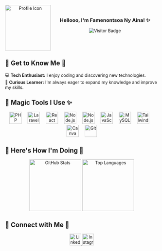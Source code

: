 <div align="center">
  <img align="left" height="150" src="https://i.pinimg.com/736x/14/6a/02/146a022ad73af44132e194d536511e30.jpg" alt="Profile Icon" />
<br/>
  <h3>Hellooo, I'm Famenontsoa Ny Aina! ✨</h3>
  <img src="https://visitor-badge.laobi.icu/badge?page_id=miew-miew.miew-miew&left_color=black&right_color=brown&left_text=%E2%9C%A8Curious%20souls%20who've%20stopped%20by%20:%20" alt="Visitor Badge" />
</div>
<br clear="both" />

<h2>🎀 Get to Know Me 🎀</h2>

💻 **Tech Enthusiast:** I enjoy coding and discovering new technologies.  
🎯 **Curious Learner:** I'm always eager to expand my knowledge and improve my skills.


<h2>🌟 Magic Tools I Use ✨</h2>

<div align="center">
  <img src="https://cdn.jsdelivr.net/gh/devicons/devicon/icons/php/php-original.svg" height="40" alt="PHP" />
  <img width="12" />
  <img src="https://cdn.jsdelivr.net/gh/devicons/devicon/icons/laravel/laravel-original.svg" height="40" alt="Laravel" />
  <img width="12" />
  <img src="https://cdn.jsdelivr.net/gh/devicons/devicon/icons/react/react-original.svg" height="40" alt="React" />
  <img width="12" />
  <img src="https://cdn.jsdelivr.net/gh/devicons/devicon/icons/nodejs/nodejs-original.svg" height="40" alt="Node.js" />
  <img width="12" />
  <img src="https://cdn.jsdelivr.net/gh/devicons/devicon/icons/nextjs/nextjs-original.svg" height="40" alt="Node.js" />
  <img width="12" />
  <img src="https://cdn.jsdelivr.net/gh/devicons/devicon/icons/javascript/javascript-original.svg" height="40" alt="JavaScript" />
  <img width="12" />
  <img src="https://cdn.jsdelivr.net/gh/devicons/devicon/icons/mysql/mysql-original.svg" height="40" alt="MySQL" />
  <img width="12" />
  <img src="https://cdn.jsdelivr.net/gh/devicons/devicon/icons/tailwindcss/tailwindcss-original-wordmark.svg" height="40" alt="Tailwind CSS" />
  <img width="12" />
  <img src="https://cdn.jsdelivr.net/gh/devicons/devicon/icons/canva/canva-original.svg" height="40" alt="Canva" />
  <img width="12" />
  <img src="https://cdn.jsdelivr.net/gh/devicons/devicon/icons/git/git-original.svg" height="40" alt="Git" />
</div>


<h2>🌸 Here's How I'm Doing 🌟</h2>

<div align="center">
  <img src="https://github-readme-stats.vercel.app/api?username=miew-miew&show_icons=true&include_all_commits=true&theme=radical" height="170" alt="GitHub Stats" />
  <img src="https://github-readme-stats.vercel.app/api/top-langs?username=miew-miew&locale=en&hide_title=false&layout=compact&card_width=320&langs_count=5&theme=radical&hide_border=true&order=2" height="170" alt="Top Languages" />
</div>


<h2>🌟 Connect with Me 🌟</h2>

<div align="center">
  <a href="https://www.linkedin.com/in/ny-aina-razanakoto/">
    <img src="https://raw.githubusercontent.com/maurodesouza/profile-readme-generator/master/src/assets/icons/social/linkedin/default.svg" width="38" height="38" alt="LinkedIn"/>
  </a>
  <a href="https://www.instagram.com/prettyy_lul/">
    <img src="https://i.pinimg.com/736x/14/6a/02/146a022ad73af44132e194d536511e30.jpg" width="38" height="38" alt="Instagram"/>
  </a>
</div>
